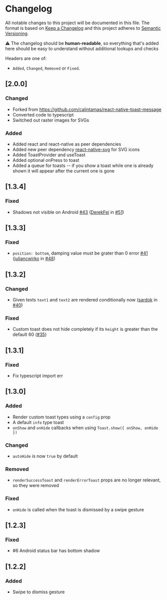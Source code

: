# Changelog

All notable changes to this project will be documented in this file. The format is based on [Keep a Changelog](http://keepachangelog.com/en/1.0.0/)
and this project adheres to [Semantic Versioning](http://semver.org/spec/v2.0.0.html).

⚠️ The changelog should be **human-readable**, so everything that's added here should be easy to understand without additional lookups and checks

Headers are one of:

-   `Added`, `Changed`, `Removed` or `Fixed`.

## [2.0.0]

### Changed

-   Forked from https://github.com/calintamas/react-native-toast-message
-   Converted code to typescript
-   Switched out raster images for SVGs

### Added

-   Added react and react-native as peer dependencies
-   Added new peer dependency [react-native-svg](https://www.npmjs.com/package/react-native-svg) for SVG icons
-   Added ToastProvider and useToast
-   Added optional onPress to toast
-   Added a queue for toasts -- if you show a toast while one is already shown it will appear after the current one is gone

## [1.3.4]

### Fixed

-   Shadows not visible on Android [#43](https://github.com/calintamas/react-native-toast-message/issues/43) ([DerekFei](https://github.com/DerekFei) in [#51](https://github.com/calintamas/react-native-toast-message/pull/51))

## [1.3.3]

### Fixed

-   `position: bottom`, damping value must be grater than 0 error [#41](https://github.com/calintamas/react-native-toast-message/issues/41) ([juliancwirko](https://github.com/juliancwirko) in [#48](https://github.com/calintamas/react-native-toast-message/pull/48))

## [1.3.2]

### Changed

-   Given texts `text1` and `text2` are rendered conditionally now ([sardok](https://github.com/sardok) in [#40](https://github.com/calintamas/react-native-toast-message/pull/40))

### Fixed

-   Custom toast does not hide completely if its `height` is greater than the default 60 ([#35](https://github.com/calintamas/react-native-toast-message/issues/35))

## [1.3.1]

### Fixed

-   Fix typescript import err

## [1.3.0]

### Added

-   Render custom toast types using a `config` prop
-   A default `info` type toast
-   `onShow` and `onHide` callbacks when using `Toast.show({ onShow, onHide })`

### Changed

-   `autoHide` is now `true` by default

### Removed

-   `renderSuccessToast` and `renderErrorToast` props are no longer relevant, so they were removed

### Fixed

-   `onHide` is called when the toast is dismissed by a swipe gesture

## [1.2.3]

### Fixed

-   #6 Android status bar has bottom shadow

## [1.2.2]

### Added

-   Swipe to dismiss gesture
